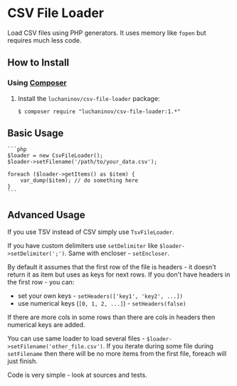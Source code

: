 CSV File Loader
===============

Load CSV files using PHP generators. It uses memory like `fopen` but requires much less code.

How to Install
--------------

### Using [Composer](http://getcomposer.org/)

1.  Install the `luchaninov/csv-file-loader` package:

    ```shell
    $ composer require "luchaninov/csv-file-loader:1.*"
    ```

Basic Usage
-----------

    ```php
    $loader = new CsvFileLoader();
    $loader->setFilename('/path/to/your_data.csv');
    
    foreach ($loader->getItems() as $item) {
        var_dump($item); // do something here
    }
    ```

Advanced Usage
--------------

If you use TSV instead of CSV simply use `TsvFileLoader`.

If you have custom delimiters use `setDelimiter` like `$loader->setDelimiter(';')`. Same with encloser - `setEncloser`.

By default it assumes that the first row of the file is headers - it doesn't return it as item but uses as keys for next rows.
If you don't have headers in the first row - you can:
- set your own keys - `setHeaders(['key1', 'key2', ...])`
- use numerical keys (`[0, 1, 2, ...]`) - `setHeaders(false)`

If there are more cols in some rows than there are cols in headers then numerical keys are added.

You can use same loader to load several files - `$loader->setFilename('other_file.csv')`. If you iterate during some file during
`setFilename` then there will be no more items from the first file, foreach will just finish.

Code is very simple - look at sources and tests.